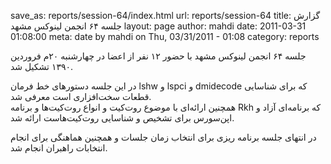 save_as: reports/session-64/index.html
url: reports/session-64
title: گزارش جلسه ۶۴ انجمن لینوکس مشهد
layout: page
author: mahdi
date: 2011-03-31 01:08:00
meta: date by mahdi on Thu, 03/31/2011 - 01:08
category: reports

جلسه ۶۴ انجمن لینوکس مشهد با حضور ۱۲ نفر از اعضا در چهار‌شنبه ۲۰‌م فروردین
۱۳۹۰ تشکیل شد.  


<!--more-->



در این جلسه دستورهای خط فرمان lshw و lspci و dmidecode که برای شناسایی قطعات
سخت‌افزاری است معرفی شد.  
همچنین ارا‌ئه‌ای با موضوع روت‌کیت و انواع روت‌کیت‌ها و برنامه Rkh که برنامه‌ای
آزاد و اپن‌سورس برای تشخیص و شناسایی روت‌کیت‌هاست ارائه شد.  

در انتهای جلسه برنامه ریزی برای انتخاب زمان جلسات و همچنین هماهنگی برای انجام
انتخابات راهبران انجام شد.
